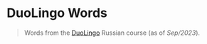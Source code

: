 # DuoLingo Words
> Words from the [DuoLingo](https://duolingo.com/) Russian course (as of *Sep/2023*).

